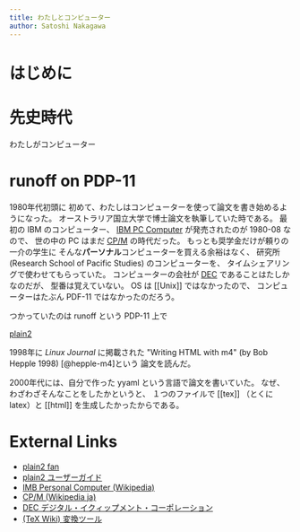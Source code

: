 ```yaml
---
title: わたしとコンピューター
author: Satoshi Nakagawa
---
```


# はじめに

# 先史時代

わたしがコンピューター

# runoff on PDP-11

1980年代初頭に
初めて、わたしはコンピューターを使って論文を書き始めるようになった。
オーストラリア国立大学で博士論文を執筆していた時である。
最初の IBM のコンピューター、
[IBM PC Computer][ibm] が発売されたのが 1980-08 なので、
世の中の PC はまだ [CP/M][cpm] の時代だった。
もっとも奨学金だけが頼りの一介の学生に
そんな**パーソナル**コンピューターを買える余裕はなく、
研究所 (Research School of Pacific Studies) のコンピューターを、
タイムシェアリングで使わせてもらっていた。
コンピューターの会社が [DEC][dec] であることはたしかなのだが、
型番は覚えていない。
OS は [[Unix]] ではなかったので、
コンピューターはたぶん PDF-11 ではなかったのだろう。


つかっていたのは runoff という PDP-11 上で

[plain2](https://www.asahi-net.or.jp/~vw4k-kbys/plain2/plain2.html) 

1998年に *Linux Journal* に掲載された
"Writing HTML with m4" (by Bob Hepple 1998) [@hepple-m4]という
論文を読んだ。

2000年代には、自分で作った yyaml という言語で論文を書いていた。
なぜ、わざわざそんなことをしたかというと、
１つのファイルで [[tex]] （とくに latex）と [[html]] を生成したかったからである。


# External Links

- [plain2 fan](https://www.jaist.ac.jp/~k-chinen/pg/plain2/plain2-j.html)
- [plain2 ユーザーガイド](https://www.asahi-net.or.jp/~vw4k-kbys/plain2/plain2.html)
- [IMB Personal Computer (Wikipedia)][ibm]
- [CP/M (Wikipedia ja)][cpm]
- [DEC デジタル・イクィップメント・コーポレーション][dec]
- [(TeX Wiki) 変換ツール][conv]

[conv]:https://texwiki.texjp.org/?%E5%A4%89%E6%8F%9B%E3%83%84%E3%83%BC%E3%83%AB#oe747d31
[ibm]:https://en.wikipedia.org/wiki/IBM_Personal_Computer
[cpm]:https://ja.wikipedia.org/wiki/CP/M
[dec]:https://ja.wikipedia.org/wiki/%E3%83%87%E3%82%A3%E3%82%B8%E3%82%BF%E3%83%AB%E3%83%BB%E3%82%A4%E3%82%AF%E3%82%A4%E3%83%83%E3%83%97%E3%83%A1%E3%83%B3%E3%83%88%E3%83%BB%E3%82%B3%E3%83%BC%E3%83%9D%E3%83%AC%E3%83%BC%E3%82%B7%E3%83%A7%E3%83%B3
